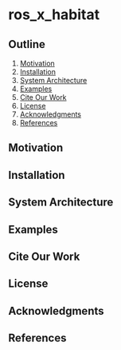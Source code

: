 ros_x_habitat
==============================

## Outline
   1. [Motivation](#motivation)
   1. [Installation](#installation)
   1. [System Architecture](#architecture)
   1. [Examples](#examples)
   1. [Cite Our Work](#cite-our-work)
   1. [License](#license)
   1. [Acknowledgments](#acknowledgments)
   1. [References](#references-and-citation)

## Motivation

## Installation

## System Architecture

## Examples

## Cite Our Work

## License

## Acknowledgments

## References